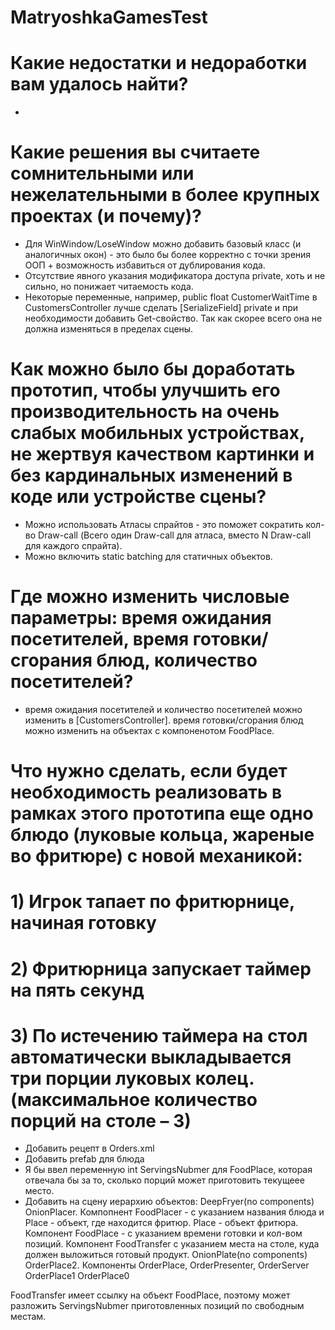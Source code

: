 # MatryoshkaGamesTest
# Какие недостатки и недоработки вам удалось найти?
-
# Какие решения вы считаете сомнительными или нежелательными в более крупных проектах (и почему)?
- Для WinWindow/LoseWindow можно добавить базовый класс (и аналогичных окон) - это было бы более корректно с точки зрения ООП + возможность избавиться от дублирования кода.
- Отсутствие явного указания модификатора доступа private, хоть и не сильно, но понижает читаемость кода.
- Некоторые переменные, например, public float CustomerWaitTime в CustomersController лучше сделать [SerializeField] private и при необходимости добавить Get-свойство. Так как скорее всего она не должна изменяться в пределах сцены.
# Как можно было бы доработать прототип, чтобы улучшить его производительность на очень слабых мобильных устройствах, не жертвуя качеством картинки и без кардинальных изменений в коде или устройстве сцены?
- Можно использовать Атласы спрайтов - это поможет сократить кол-во Draw-call (Всего один Draw-call для атласа, вместо N Draw-call для каждого спрайта).
- Можно включить static batching для статичных объектов.
# Где можно изменить числовые параметры: время ожидания посетителей, время готовки/сгорания блюд, количество посетителей?
- время ожидания посетителей и количество посетителей можно изменить в [CustomersController]. время готовки/сгорания блюд можно изменить на объектах с компоненотом FoodPlace.
# Что нужно сделать, если будет необходимость реализовать в рамках этого прототипа еще одно блюдо (луковые кольца, жареные во фритюре) с новой механикой: 
# 1) Игрок тапает по фритюрнице, начиная готовку
# 2) Фритюрница запускает таймер на пять секунд
# 3) По истечению таймера на стол автоматически выкладывается три порции луковых колец. (максимальное количество порций на столе – 3)
- Добавить рецепт в Orders.xml
- Добавить prefab для блюда
- Я бы ввел переменную int ServingsNubmer для FoodPlace, которая отвечала бы за то, сколько порций может приготовить текущеее место.
- Добавить на сцену иерархию объектов:
  DeepFryer(no components)
    OnionPlacer. Компопнент FoodPlacer - с указанием названия блюда и Place - объект, где находится фритюр.
    Place - объект фритюра. Компонент FoodPlace - с указанием времени готовки и кол-вом позиций. Компонент FoodTransfer с указанием места на столе, куда должен выложиться готовый продукт.
  OnionPlate(no components)
    OrderPlace2. Компоненты OrderPlace, OrderPresenter, OrderServer
    OrderPlace1
    OrderPlace0
  
FoodTransfer имеет ссылку на объект FoodPlace, поэтому может разложить ServingsNubmer приготовленных позиций по свободным местам.
